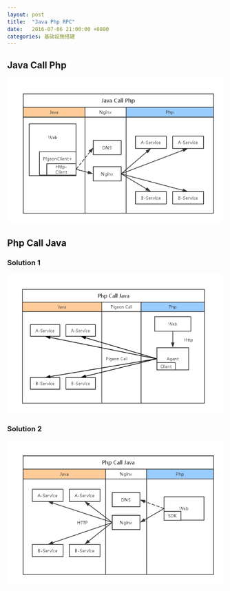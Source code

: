 ```yaml
---
layout: post
title:  "Java Php RPC"
date:   2016-07-06 21:00:00 +0800
categories: 基础设施搭建
---
```


## Java Call Php
![Java Call Php](/static/img/Java_Php.png)

## Php Call Java

### Solution 1
![Php Call Java](/static/img/Php_Java1.png)

### Solution 2
![Php Call Java](/static/img/Php_Java2.png)
